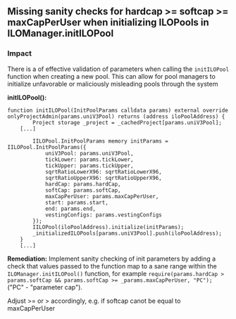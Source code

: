 ## Missing sanity checks for hardcap >= softcap >= maxCapPerUser when initializing ILOPools in ILOManager.initILOPool
### Impact
There is a of effective validation of parameters when calling the `initILOPool` function when creating a new pool. This can allow for pool managers to initialize unfavorable or maliciously misleading pools through the system

**initILOPool():**
```solidity
function initILOPool(InitPoolParams calldata params) external override onlyProjectAdmin(params.uniV3Pool) returns (address iloPoolAddress) {
        Project storage _project = _cachedProject[params.uniV3Pool];
	[...]

        IILOPool.InitPoolParams memory initParams = IILOPool.InitPoolParams({
            uniV3Pool: params.uniV3Pool,
            tickLower: params.tickLower,
            tickUpper: params.tickUpper,
            sqrtRatioLowerX96: sqrtRatioLowerX96,
            sqrtRatioUpperX96: sqrtRatioUpperX96,
            hardCap: params.hardCap,
            softCap: params.softCap,
            maxCapPerUser: params.maxCapPerUser,
            start: params.start,
            end: params.end,
            vestingConfigs: params.vestingConfigs
        });
        IILOPool(iloPoolAddress).initialize(initParams);
        _initializedILOPools[params.uniV3Pool].push(iloPoolAddress);
    }
    [...]
```

**Remediation:**
Implement sanity checking of init parameters by adding a check that values passed to the function map to a sane range within the `ILOManager.initILOPool()` function, for example
`require(params.hardCap > params.softCap && params.softCap >= _params.maxCapPerUser, "PC");`  ("PC" - "parameter cap"). 
  
  Adjust >= or > accordingly, e.g. if softcap canot be equal to maxCapPerUser